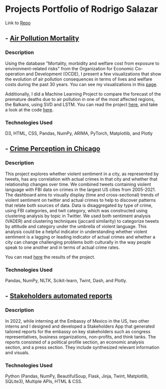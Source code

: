 # Projects Portfolio of Rodrigo Salazar
Link to [Repo](https://github.com/RodSlzr/portfolio)

## - [Air Pollution Mortality](https://github.com/RodSlzr/portfolio/tree/main/Air%20pollution%20mortality)

### Description

Using the database "Mortality, morbidity and welfare cost from exposure to environment-related risks" from the Organization for Economic Co-operation and Development (OCDE), I present a few visualizations that show the evolution of air pollution consequences in terms of lives and welfare costs during the past 30 years.
You can see my visualizations in this [page](https://rodslzr.github.io/portfolio/Air%20pollution%20mortality/Data_Viz/).

Additionally, I did a Machine Learning Project to compare the forecast of the premature deaths due to air pollution in one of the most affected regions, the Balkans, using SVD and LSTM. You can read the project [here](https://rodslzr.github.io/portfolio/Air%20pollution%20mortality/Pollution_in_the_Balkans.pdf ), and take a look at the code [here](https://github.com/RodSlzr/portfolio/blob/main/Air%20pollution%20mortality/Final%20Project%20MFML.ipynb).

### Technologies Used

D3, HTML, CSS, Pandas, NumPy, ARIMA, PyTorch, Matplotlib, and Plotly


## - [Crime Perception in Chicago](https://github.com/RodSlzr/portfolio/tree/main/Crime%20perception%20in%20major%20US%20Cities)

### Description

This project explores whether violent sentiment in a city, as represented by tweets, has any correlation with actual crimes in that city and whether that relationship changes over time. We combined tweets containing violent language with FBI data on crimes in the largest US cities from 2005-2021. The dashboard aims to visually display (time and cross-sectional) trends of violent sentiment on twitter and actual crimes to help to discover patterns that relate both sources of data.
Data is disaggregated by type of crime, using FBI categories, and twit category, which was constructed using clustering analysis by topic in Twitter. We used both sentiment analysis (VADER) and clustering techniques (jaccard similarity) to categorize tweets by attitude and category under the umbrella of violent language. This analysis could be a helpful indicator in understanding whether violent sentiment is a lagging or leading indicator of actual crimes and whether a city can change challenging problems both culturally in the way people speak to one another and in terms of actual crime rates.

You can read [here](https://github.com/RodSlzr/portfolio/blob/main/Crime%20perception%20in%20major%20US%20Cities/Capptivators%20Paper%20(1).pdf) the results of the project.

### Technologies Used

Pandas, NumPy, NLTK, Scikit-learn, Twint, Dash, and Plotly.

## - [Stakeholders automated reports](https://github.com/RodSlzr/portfolio/tree/main/Stakeholders%20automated%20reports)

### Description

In 2022, while interning at the Embassy of Mexico in the US, two other interns and I designed and developed a Stakeholders App that generated tailored reports for the embassy on key stakeholders such as congress representatives, business organizations, non-profits, and think tanks. The reports consisted of a political profile section, an economic analysis section, and a press section. They include synthesized relevant information and visuals.

### Technologies Used

Python (Pandas, NumPy, BeautifulSoup, Flask, Jinja, Twint, Matplotlib, SQLite3), Multiple APIs, HTML & CSS.
